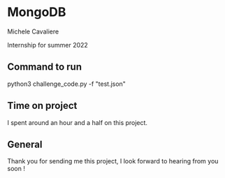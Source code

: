 # MongoDB

Michele Cavaliere

Internship for summer 2022

## Command to run 
python3 challenge_code.py -f "test.json"

## Time on project

I spent around an hour and a half on this project.

## General 

Thank you for sending me this project, I look forward to hearing from you soon !
